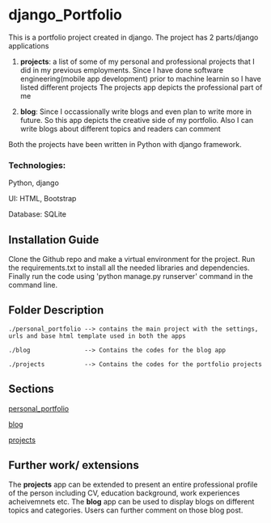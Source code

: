 # django_Portfolio 
This is a portfolio project created in django. The project has 2 parts/django applications
1. **projects**: a list of some of my personal and professional projects that I did in my previous employments. Since I have done software engineering(mobile app development) prior to machine learnin so I have listed different projects
The projects app depicts the professional part of me

2. **blog**: Since I occassionally write blogs and even plan to write more in future. So this app depicts the creative side of my portfolio. Also I can write blogs about different topics and readers can comment

Both the projects have been written in Python with django framework.
### Technologies:

Python, django

UI: HTML, Bootstrap

Database: SQLite

## Installation Guide
Clone the Github repo and make a virtual environment for the project. Run the requirements.txt to install all the needed libraries and dependencies. Finally run the code using 'python manage.py runserver' command in the command line.

## Folder Description
```
./personal_portfolio --> contains the main project with the settings, urls and base html template used in both the apps

./blog               --> Contains the codes for the blog app

./projects           --> Contains the codes for the portfolio projects
```
## Sections
[personal_portfolio](https://github.com/Anirbanbhk88/django_Portfolio/blob/master/personal_portfolio/README.md)

[blog](https://github.com/Anirbanbhk88/django_Portfolio/blob/master/blog/README.md)

[projects](https://github.com/Anirbanbhk88/django_Portfolio/blob/master/projects/README.md)

## Further work/ extensions
The **projects** app can be extended to present an entire professional profile of the person including CV, education background, work experiences acheivemnets etc.
The **blog** app can be used to display blogs on different topics and categories. Users can further comment on those blog post.


